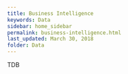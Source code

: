```yaml
---
title: Business Intelligence
keywords: Data
sidebar: home_sidebar
permalink: business-intelligence.html
last_updated: March 30, 2018
folder: Data
---
```


TDB
